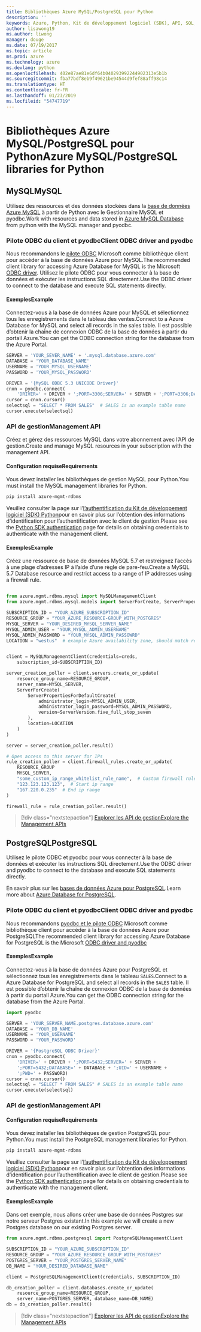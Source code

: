 ```yaml
---
title: Bibliothèques Azure MySQL/PostgreSQL pour Python
description: ''
keywords: Azure, Python, Kit de développement logiciel (SDK), API, SQL, base de données, MySQL, PostgreSQL
author: lisawong19
ms.author: liwong
manager: douge
ms.date: 07/19/2017
ms.topic: article
ms.prod: azure
ms.technology: azure
ms.devlang: python
ms.openlocfilehash: 402e87ae81e6df64b040293992244902313e5b1b
ms.sourcegitcommit: fba77bdf8eb9f49621be94544d9fef88aff98c14
ms.translationtype: HT
ms.contentlocale: fr-FR
ms.lasthandoff: 01/23/2019
ms.locfileid: "54747719"
---
```

# <a name="azure-mysqlpostgresql-libraries-for-python"></a><span data-ttu-id="d85e0-103">Bibliothèques Azure MySQL/PostgreSQL pour Python</span><span class="sxs-lookup"><span data-stu-id="d85e0-103">Azure MySQL/PostgreSQL libraries for Python</span></span>

## <a name="mysql"></a><span data-ttu-id="d85e0-104">MySQL</span><span class="sxs-lookup"><span data-stu-id="d85e0-104">MySQL</span></span>

<span data-ttu-id="d85e0-105">Utilisez des ressources et des données stockées dans la [base de données Azure MySQL](/azure/mysql/overview) à partir de Python avec le Gestionnaire MySQL et pyodbc.</span><span class="sxs-lookup"><span data-stu-id="d85e0-105">Work with resources and data stored in [Azure MySQL Database](/azure/mysql/overview) from python with the MySQL manager and pyodbc.</span></span>

### <a name="client-odbc-driver-and-pyodbc"></a><span data-ttu-id="d85e0-106">Pilote ODBC du client et pyodbc</span><span class="sxs-lookup"><span data-stu-id="d85e0-106">Client ODBC driver and pyodbc</span></span>

<span data-ttu-id="d85e0-107">Nous recommandons le [pilote ODBC](/azure/sql-database/sql-database-connect-query-python#install-the-python-and-database-communication-libraries) Microsoft comme bibliothèque client pour accéder à la base de données Azure pour MySQL.</span><span class="sxs-lookup"><span data-stu-id="d85e0-107">The recommended client library for accessing Azure Database for MySQL is the Microsoft [ODBC driver](/azure/sql-database/sql-database-connect-query-python#install-the-python-and-database-communication-libraries).</span></span> <span data-ttu-id="d85e0-108">Utilisez le pilote ODBC pour vous connecter à la base de données et exécuter les instructions SQL directement.</span><span class="sxs-lookup"><span data-stu-id="d85e0-108">Use the ODBC driver to connect to the database and execute SQL statements directly.</span></span>

#### <a name="example"></a><span data-ttu-id="d85e0-109">Exemples</span><span class="sxs-lookup"><span data-stu-id="d85e0-109">Example</span></span>

<span data-ttu-id="d85e0-110">Connectez-vous à la base de données Azure pour MySQL et sélectionnez tous les enregistrements dans le tableau des ventes.</span><span class="sxs-lookup"><span data-stu-id="d85e0-110">Connect to a Azure Database for MySQL and select all records in the sales table.</span></span> <span data-ttu-id="d85e0-111">Il est possible d’obtenir la chaîne de connexion ODBC de la base de données à partir du portail Azure.</span><span class="sxs-lookup"><span data-stu-id="d85e0-111">You can get the ODBC connection string for the database from the Azure Portal.</span></span>

```python
SERVER = 'YOUR_SEVER_NAME' + '.mysql.database.azure.com'
DATABASE = 'YOUR_DATABASE_NAME'
USERNAME = 'YOUR_MYSQL_USERNAME'
PASSWORD = 'YOUR_MYSQL_PASSWORD'

DRIVER = '{MySQL ODBC 5.3 UNICODE Driver}'
cnxn = pyodbc.connect(
    'DRIVER=' + DRIVER + ';PORT=3306;SERVER=' + SERVER + ';PORT=3306;DATABASE=' + DATABASE + ';UID=' + USERNAME + ';PWD=' + PASSWORD)
cursor = cnxn.cursor()
selectsql = "SELECT * FROM SALES"  # SALES is an example table name
cursor.execute(selectsql)
```

### <a name="management-api"></a><span data-ttu-id="d85e0-112">API de gestion</span><span class="sxs-lookup"><span data-stu-id="d85e0-112">Management API</span></span>

<span data-ttu-id="d85e0-113">Créez et gérez des ressources MySQL dans votre abonnement avec l’API de gestion.</span><span class="sxs-lookup"><span data-stu-id="d85e0-113">Create and manage MySQL resources in your subscription with the management API.</span></span>

#### <a name="requirements"></a><span data-ttu-id="d85e0-114">Configuration requise</span><span class="sxs-lookup"><span data-stu-id="d85e0-114">Requirements</span></span>
<span data-ttu-id="d85e0-115">Vous devez installer les bibliothèques de gestion MySQL pour Python.</span><span class="sxs-lookup"><span data-stu-id="d85e0-115">You must install the MySQL management libraries for Python.</span></span>
```bash
pip install azure-mgmt-rdbms
```

<span data-ttu-id="d85e0-116">Veuillez consulter la page sur l’[l’authentification du Kit de développement logiciel (SDK) Python](https://docs.microsoft.com/python/azure/python-sdk-azure-authenticate)pour en savoir plus sur l’obtention des informations d’identification pour l’authentification avec le client de gestion.</span><span class="sxs-lookup"><span data-stu-id="d85e0-116">Please see the [Python SDK authentication](https://docs.microsoft.com/python/azure/python-sdk-azure-authenticate) page for details on obtaining credentials to authenticate with the management client.</span></span>

#### <a name="example"></a><span data-ttu-id="d85e0-117">Exemples</span><span class="sxs-lookup"><span data-stu-id="d85e0-117">Example</span></span>

<span data-ttu-id="d85e0-118">Créez une ressource de base de données MySQL 5.7 et restreignez l’accès à une plage d’adresses IP à l’aide d’une règle de pare-feu.</span><span class="sxs-lookup"><span data-stu-id="d85e0-118">Create a MySQL 5.7 Database resource and restrict access to a range of IP addresses using a firewall rule.</span></span>

```python

from azure.mgmt.rdbms.mysql import MySQLManagementClient
from azure.mgmt.rdbms.mysql.models import ServerForCreate, ServerPropertiesForDefaultCreate, ServerVersion

SUBSCRIPTION_ID = "YOUR_AZURE_SUBSCRIPTION_ID"
RESOURCE_GROUP = "YOUR_AZURE_RESOURCE-GROUP_WITH_POSTGRES"
MYSQL_SERVER = "YOUR_DESIRED_MYSQL_SERVER_NAME"
MYSQL_ADMIN_USER = "YOUR_MYSQL_ADMIN_USERNAME"
MYSQL_ADMIN_PASSWORD = "YOUR_MYSQL_ADMIN_PASSOWRD"
LOCATION = "westus"  # example Azure availability zone, should match resource group


client = MySQLManagementClient(credentials=creds,
    subscription_id=SUBSCRIPTION_ID)

server_creation_poller = client.servers.create_or_update(
    resource_group_name=RESOURCE_GROUP,
    server_name=MYSQL_SERVER,
    ServerForCreate(
        ServerPropertiesForDefaultCreate(
            administrator_login=MYSQL_ADMIN_USER,
            administrator_login_password=MYSQL_ADMIN_PASSWORD,
            version=ServerVersion.five_full_stop_seven
        ),
        location=LOCATION
    )
)

server = server_creation_poller.result()

# Open access to this server for IPs
rule_creation_poller = client.firewall_rules.create_or_update(
    RESOURCE_GROUP
    MYSQL_SERVER,
    "some_custom_ip_range_whitelist_rule_name",  # Custom firewall rule name
    "123.123.123.123",  # Start ip range
    "167.220.0.235"  # End ip range
)

firewall_rule = rule_creation_poller.result()
```

> [!div class="nextstepaction"]
> [<span data-ttu-id="d85e0-119">Explorer les API de gestion</span><span class="sxs-lookup"><span data-stu-id="d85e0-119">Explore the Management APIs</span></span>](/python/api/overview/azure/postgresql/mysql/management)

## <a name="postgresql"></a><span data-ttu-id="d85e0-120">PostgreSQL</span><span class="sxs-lookup"><span data-stu-id="d85e0-120">PostgreSQL</span></span>
<span data-ttu-id="d85e0-121">Utilisez le pilote ODBC et pyodbc pour vous connecter à la base de données et exécuter les instructions SQL directement.</span><span class="sxs-lookup"><span data-stu-id="d85e0-121">Use the ODBC driver and pyodbc to connect to the database and execute SQL statements directly.</span></span>

<span data-ttu-id="d85e0-122">En savoir plus sur les [bases de données Azure pour PostgreSQL](https://docs.microsoft.com/azure/postgresql/).</span><span class="sxs-lookup"><span data-stu-id="d85e0-122">Learn more about [Azure Database for PostgreSQL](https://docs.microsoft.com/azure/postgresql/).</span></span>

### <a name="client-odbc-driver-and-pyodbc"></a><span data-ttu-id="d85e0-123">Pilote ODBC du client et pyodbc</span><span class="sxs-lookup"><span data-stu-id="d85e0-123">Client ODBC driver and pyodbc</span></span>
<span data-ttu-id="d85e0-124">Nous recommandons [pyodbc et le pilote ODBC](https://docs.microsoft.com/azure/sql-database/sql-database-connect-query-python#install-the-python-and-database-communication-libraries) Microsoft comme bibliothèque client pour accéder à la base de données Azure pour PostgreSQL</span><span class="sxs-lookup"><span data-stu-id="d85e0-124">The recommended client library for accessing Azure Database for PostgreSQL is the Microsoft [ODBC driver and pyodbc](https://docs.microsoft.com/azure/sql-database/sql-database-connect-query-python#install-the-python-and-database-communication-libraries)</span></span>

#### <a name="example"></a><span data-ttu-id="d85e0-125">Exemples</span><span class="sxs-lookup"><span data-stu-id="d85e0-125">Example</span></span> 

<span data-ttu-id="d85e0-126">Connectez-vous à la base de données Azure pour PostgreSQL et sélectionnez tous les enregistrements dans le tableau `SALES`.</span><span class="sxs-lookup"><span data-stu-id="d85e0-126">Connect to a Azure Database for PostgreSQL and select all records in the `SALES` table.</span></span> <span data-ttu-id="d85e0-127">Il est possible d’obtenir la chaîne de connexion ODBC de la base de données à partir du portail Azure.</span><span class="sxs-lookup"><span data-stu-id="d85e0-127">You can get the ODBC connection string for the database from the Azure Portal.</span></span>

```python
import pyodbc

SERVER = 'YOUR_SERVER_NAME.postgres.database.azure.com'
DATABASE = 'YOUR_DB_NAME'
USERNAME = 'YOUR_USERNAME'
PASSWORD = 'YOUR_PASSWORD'

DRIVER = '{PostgreSQL ODBC Driver}'
cnxn = pyodbc.connect(
    'DRIVER=' + DRIVER + ';PORT=5432;SERVER=' + SERVER +
    ';PORT=5432;DATABASE=' + DATABASE + ';UID=' + USERNAME +
    ';PWD=' + PASSWORD)
cursor = cnxn.cursor()
selectsql = "SELECT * FROM SALES" # SALES is an example table name
cursor.execute(selectsql)
```

### <a name="management-api"></a><span data-ttu-id="d85e0-128">API de gestion</span><span class="sxs-lookup"><span data-stu-id="d85e0-128">Management API</span></span>
#### <a name="requirements"></a><span data-ttu-id="d85e0-129">Configuration requise</span><span class="sxs-lookup"><span data-stu-id="d85e0-129">Requirements</span></span>
<span data-ttu-id="d85e0-130">Vous devez installer les bibliothèques de gestion PostgreSQL pour Python.</span><span class="sxs-lookup"><span data-stu-id="d85e0-130">You must install the PostgreSQL management libraries for Python.</span></span>
```bash
pip install azure-mgmt-rdbms
```

<span data-ttu-id="d85e0-131">Veuillez consulter la page sur l’[l’authentification du Kit de développement logiciel (SDK) Python](https://docs.microsoft.com/python/azure/python-sdk-azure-authenticate)pour en savoir plus sur l’obtention des informations d’identification pour l’authentification avec le client de gestion.</span><span class="sxs-lookup"><span data-stu-id="d85e0-131">Please see the [Python SDK authentication](https://docs.microsoft.com/python/azure/python-sdk-azure-authenticate) page for details on obtaining credentials to authenticate with the management client.</span></span>

#### <a name="example"></a><span data-ttu-id="d85e0-132">Exemples</span><span class="sxs-lookup"><span data-stu-id="d85e0-132">Example</span></span>
<span data-ttu-id="d85e0-133">Dans cet exemple, nous allons créer une base de données Postgres sur notre serveur Postgres existant.</span><span class="sxs-lookup"><span data-stu-id="d85e0-133">In this example we will create a new Postgres database on our existing Postgres server.</span></span>
```python
from azure.mgmt.rdbms.postgresql import PostgreSQLManagementClient

SUBSCRIPTION_ID = "YOUR_AZURE_SUBSCRIPTION_ID"
RESOURCE_GROUP = "YOUR_AZURE_RESOURCE_GROUP_WITH_POSTGRES"
POSTGRES_SERVER = "YOUR_POSTGRES_SERVER_NAME"
DB_NAME = "YOUR_DESIRED_DATABASE_NAME"

client = PostgreSQLManagementClient(credentials, SUBSCRIPTION_ID)

db_creation_poller = client.databases.create_or_update(
    resource_group_name=RESOURCE_GROUP,
    server_name=POSTGRES_SERVER, database_name=DB_NAME)
db = db_creation_poller.result()
```

> [!div class="nextstepaction"]
> [<span data-ttu-id="d85e0-134">Explorer les API de gestion</span><span class="sxs-lookup"><span data-stu-id="d85e0-134">Explore the Management APIs</span></span>](/python/api/overview/azure/postgresql/mysql/management)
